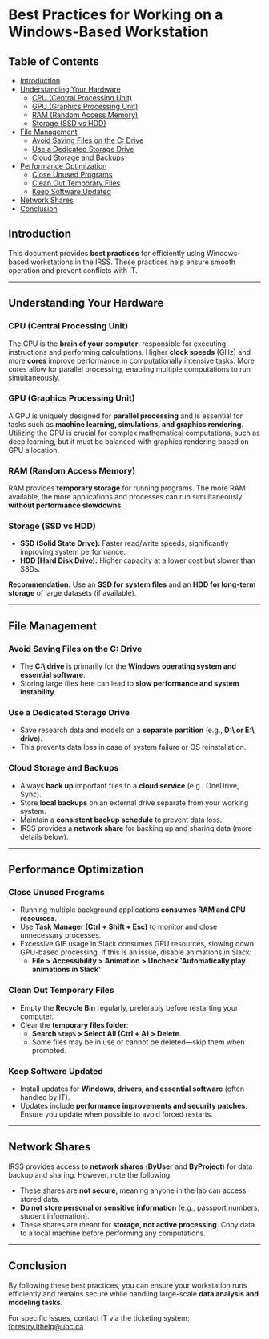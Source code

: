 # Best Practices for Working on a Windows-Based Workstation

## Table of Contents
- [Introduction](#introduction)
- [Understanding Your Hardware](#understanding-your-hardware)
  - [CPU (Central Processing Unit)](#cpu-central-processing-unit)
  - [GPU (Graphics Processing Unit)](#gpu-graphics-processing-unit)
  - [RAM (Random Access Memory)](#ram-random-access-memory)
  - [Storage (SSD vs HDD)](#storage-ssd-vs-hdd)
- [File Management](#file-management)
  - [Avoid Saving Files on the C: Drive](#avoid-saving-files-on-the-c-drive)
  - [Use a Dedicated Storage Drive](#use-a-dedicated-storage-drive)
  - [Cloud Storage and Backups](#cloud-storage-and-backups)
- [Performance Optimization](#performance-optimization)
  - [Close Unused Programs](#close-unused-programs)
  - [Clean Out Temporary Files](#clean-out-temporary-files)
  - [Keep Software Updated](#keep-software-updated)
- [Network Shares](#network-shares)
- [Conclusion](#conclusion)

## Introduction
This document provides **best practices** for efficiently using Windows-based workstations in the IRSS. These practices help ensure smooth operation and prevent conflicts with IT.

---

## Understanding Your Hardware

### CPU (Central Processing Unit)
The CPU is the **brain of your computer**, responsible for executing instructions and performing calculations. Higher **clock speeds** (GHz) and more **cores** improve performance in computationally intensive tasks. More cores allow for parallel processing, enabling multiple computations to run simultaneously.

### GPU (Graphics Processing Unit)
A GPU is uniquely designed for **parallel processing** and is essential for tasks such as **machine learning, simulations, and graphics rendering**. Utilizing the GPU is crucial for complex mathematical computations, such as deep learning, but it must be balanced with graphics rendering based on GPU allocation.

### RAM (Random Access Memory)
RAM provides **temporary storage** for running programs. The more RAM available, the more applications and processes can run simultaneously **without performance slowdowns**.

### Storage (SSD vs HDD)
- **SSD (Solid State Drive):** Faster read/write speeds, significantly improving system performance.
- **HDD (Hard Disk Drive):** Higher capacity at a lower cost but slower than SSDs.

**Recommendation:** Use an **SSD for system files** and an **HDD for long-term storage** of large datasets (if available).

---

## File Management

### Avoid Saving Files on the C: Drive
- The **C:\ drive** is primarily for the **Windows operating system and essential software**.
- Storing large files here can lead to **slow performance and system instability**.

### Use a Dedicated Storage Drive
- Save research data and models on a **separate partition** (e.g., **D:\ or E:\ drive**).
- This prevents data loss in case of system failure or OS reinstallation.

### Cloud Storage and Backups
- Always **back up** important files to a **cloud service** (e.g., OneDrive, Sync).
- Store **local backups** on an external drive separate from your working system.
- Maintain a **consistent backup schedule** to prevent data loss.
- IRSS provides a **network share** for backing up and sharing data (more details below).

---

## Performance Optimization

### Close Unused Programs
- Running multiple background applications **consumes RAM and CPU resources**.
- Use **Task Manager (Ctrl + Shift + Esc)** to monitor and close unnecessary processes.
- Excessive GIF usage in Slack consumes GPU resources, slowing down GPU-based processing. If this is an issue, disable animations in Slack:
  - **File > Accessibility > Animation > Uncheck 'Automatically play animations in Slack'**

### Clean Out Temporary Files
- Empty the **Recycle Bin** regularly, preferably before restarting your computer.
- Clear the **temporary files folder**:
  - **Search `%tmp%` > Select All (Ctrl + A) > Delete**.
  - Some files may be in use or cannot be deleted—skip them when prompted.

### Keep Software Updated
- Install updates for **Windows, drivers, and essential software** (often handled by IT).
- Updates include **performance improvements and security patches**. Ensure you update when possible to avoid forced restarts.

---

## Network Shares
IRSS provides access to **network shares** (**ByUser** and **ByProject**) for data backup and sharing. However, note the following:
- These shares are **not secure**, meaning anyone in the lab can access stored data.
- **Do not store personal or sensitive information** (e.g., passport numbers, student information).
- These shares are meant for **storage, not active processing**. Copy data to a local machine before performing any computations.

---

## Conclusion
By following these best practices, you can ensure your workstation runs efficiently and remains secure while handling large-scale **data analysis and modeling tasks**.

For specific issues, contact IT via the ticketing system: [forestry.ithelp@ubc.ca](mailto:forestry.ithelp@ubc.ca)

